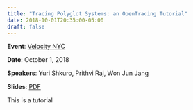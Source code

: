 ```yaml
---
title: "Tracing Polyglot Systems: an OpenTracing Tutorial"
date: 2018-10-01T20:35:00-05:00
draft: false
---
```


**Event**: [Velocity NYC](https://conferences.oreilly.com/velocity/vl-ny/public/schedule/detail/70000)

**Date**: October 1, 2018

**Speakers**: Yuri Shkuro, Prithvi Raj, Won Jun Jang

**Slides**: [PDF](https://cdn.oreillystatic.com/en/assets/1/event/275/Tracing%20polyglot%20systems_%20An%20OpenTracing%20tutorial%20Presentation.pdf)

This is a tutorial 